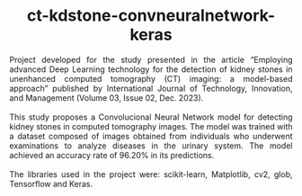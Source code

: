 <div align="center">

# ct-kdstone-convneuralnetwork-keras

<div align="justify">
Project developed for the study presented in the article “Employing advanced Deep Learning technology for the detection of kidney stones in unenhanced computed tomography (CT) imaging: a model-based approach” published by International Journal of Technology, Innovation, and Management (Volume 03, Issue 02, Dec. 2023).
<br><br>
This study proposes a Convolucional Neural Network model for detecting kidney stones in computed tomography images. The model was trained with a dataset composed of images obtained from individuals who underwent examinations to analyze diseases in the urinary system. The model achieved an accuracy rate of 96.20% in its predictions.
<br><br>
The libraries used in the project were: scikit-learn, Matplotlib, cv2, glob, Tensorflow and Keras.
